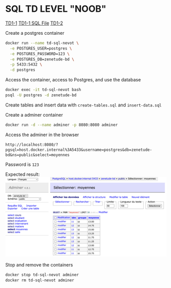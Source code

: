 # SQL TD LEVEL "NOOB"

[TD1-1](https://mickael-martin-nevot.com/institut-g4/sql/?:s40-td1-1-schema-relationnel.pdf)
[TD1-1 SQL File](https://mickael-martin-nevot.com/institut-g4/sql/s40-td1-1-schema-relationnel-extension.sql)
[TD1-2](https://mickael-martin-nevot.com/institut-g4/sql/?:s40-td1-2-integrite-et-langage-de-definition-de-donnees-ldd.pdf)

Create a postgres container
```bash
docker run --name td-sql-nevot \
  -e POSTGRES_USER=postgres \
  -e POSTGRES_PASSWORD=123 \
  -e POSTGRES_DB=zenetude-bd \
  -p 5433:5432 \
  -d postgres
```

Access the container, access to Postgres, and use the database
```bash
docker exec -it td-sql-nevot bash
psql -U postgres -d zenetude-bd
```

Create tables and insert data with `create-tables.sql` and `insert-data.sql`

Create a adminer container
```bash
docker run -d --name adminer -p 8080:8080 adminer
```

Access the adminer in the browser

```url
http://localhost:8080/?pgsql=host.docker.internal%3A5433&username=postgres&db=zenetude-bd&ns=public&select=moyennes
```

Password is `123`

Expected result:
![Adminer](./result.png)

Stop and remove the containers
```bash
docker stop td-sql-nevot adminer
docker rm td-sql-nevot adminer
```